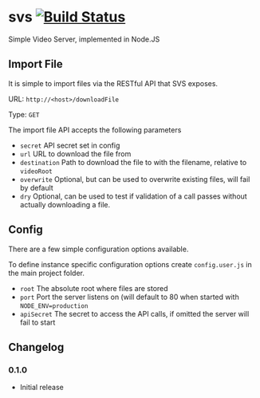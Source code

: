 # svs [![Build Status](https://travis-ci.org/nullivex/svs.png?branch=master)](https://travis-ci.org/nullivex/svs)

Simple Video Server, implemented in Node.JS

## Import File

It is simple to import files via the RESTful API that SVS exposes.

URL: `http://<host>/downloadFile`

Type: `GET`

The import file API accepts the following parameters

* `secret` API secret set in config
* `url` URL to download the file from
* `destination` Path to download the file to with the filename, relative to `videoRoot`
* `overwrite` Optional, but can be used to overwrite existing files, will fail by default
* `dry` Optional, can be used to test if validation of a call passes without actually downloading a file.

## Config

There are a few simple configuration options available.

To define instance specific configuration options create `config.user.js` in the main project folder.

* `root` The absolute root where files are stored
* `port` Port the server listens on (will default to 80 when started with `NODE_ENV=production`
* `apiSecret` The secret to access the API calls, if omitted the server will fail to start

## Changelog

### 0.1.0

* Initial release